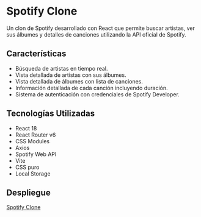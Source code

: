 # Spotify Clone

Un clon de Spotify desarrollado con React que permite buscar artistas, ver sus álbumes y detalles de canciones utilizando la API oficial de Spotify.

## Características

- Búsqueda de artistas en tiempo real.
- Vista detallada de artistas con sus álbumes.
- Vista detallada de álbumes con lista de canciones.
- Información detallada de cada canción incluyendo duración.
- Sistema de autenticación con credenciales de Spotify Developer.

## Tecnologías Utilizadas

- React 18
- React Router v6
- CSS Modules
- Axios
- Spotify Web API
- Vite
- CSS puro
- Local Storage

## Despliegue

[Spotify Clone](https://spotify-clone-sigma-wheat.vercel.app/login)
